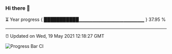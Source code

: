 ### Hi there 👋

⏳ Year progress { ███████████▁▁▁▁▁▁▁▁▁▁▁▁▁▁▁▁▁▁▁ } 37.95 %

---

⏰ Updated on Wed, 19 May 2021 12:18:27 GMT

![Progress Bar CI](https://github.com/liununu/liununu/workflows/Progress%20Bar%20CI/badge.svg)
